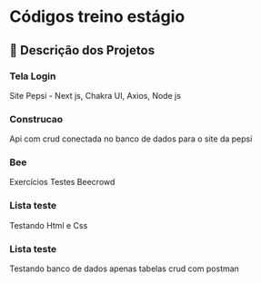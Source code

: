# Códigos treino estágio
## 📝 Descrição dos Projetos

### Tela Login
Site Pepsi - Next js, Chakra UI, Axios, Node js

### Construcao
Api com crud conectada no banco de dados para o site da pepsi

### Bee
Exercícios Testes Beecrowd

### Lista teste
Testando Html e Css

### Lista teste
Testando banco de dados apenas tabelas crud com postman
